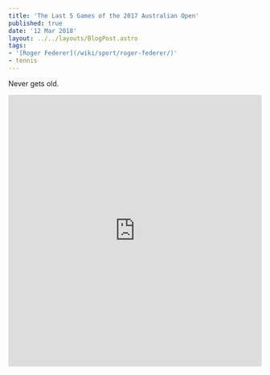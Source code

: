 ```yaml
---
title: 'The Last 5 Games of the 2017 Australian Open'
published: true
date: '12 Mar 2018'
layout: ../../layouts/BlogPost.astro
tags:
- '[Roger Federer](/wiki/sport/roger-federer/)'
- tennis
---
```


Never gets old.

<iframe width="100%" height="540" src="https://www.youtube.com/embed/gmpLSW47MPQ" title="YouTube video player" frameborder="0" allow="accelerometer; autoplay; clipboard-write; encrypted-media; gyroscope; picture-in-picture" allowfullscreen></iframe>